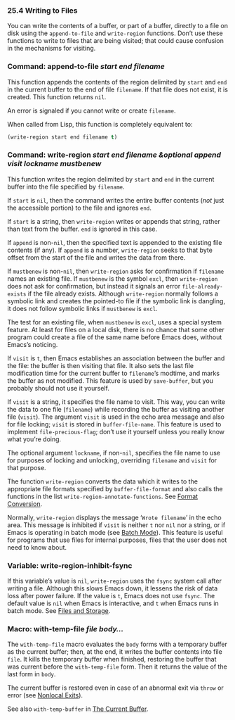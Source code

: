 

### 25.4 Writing to Files

You can write the contents of a buffer, or part of a buffer, directly to a file on disk using the `append-to-file` and `write-region` functions. Don’t use these functions to write to files that are being visited; that could cause confusion in the mechanisms for visiting.

### Command: **append-to-file** *start end filename*

This function appends the contents of the region delimited by `start` and `end` in the current buffer to the end of file `filename`. If that file does not exist, it is created. This function returns `nil`.

An error is signaled if you cannot write or create `filename`.

When called from Lisp, this function is completely equivalent to:

```lisp
(write-region start end filename t)
```

### Command: **write-region** *start end filename \&optional append visit lockname mustbenew*

This function writes the region delimited by `start` and `end` in the current buffer into the file specified by `filename`.

If `start` is `nil`, then the command writes the entire buffer contents (*not* just the accessible portion) to the file and ignores `end`.

If `start` is a string, then `write-region` writes or appends that string, rather than text from the buffer. `end` is ignored in this case.

If `append` is non-`nil`, then the specified text is appended to the existing file contents (if any). If `append` is a number, `write-region` seeks to that byte offset from the start of the file and writes the data from there.

If `mustbenew` is non-`nil`, then `write-region` asks for confirmation if `filename` names an existing file. If `mustbenew` is the symbol `excl`, then `write-region` does not ask for confirmation, but instead it signals an error `file-already-exists` if the file already exists. Although `write-region` normally follows a symbolic link and creates the pointed-to file if the symbolic link is dangling, it does not follow symbolic links if `mustbenew` is `excl`.

The test for an existing file, when `mustbenew` is `excl`, uses a special system feature. At least for files on a local disk, there is no chance that some other program could create a file of the same name before Emacs does, without Emacs’s noticing.

If `visit` is `t`, then Emacs establishes an association between the buffer and the file: the buffer is then visiting that file. It also sets the last file modification time for the current buffer to `filename`’s modtime, and marks the buffer as not modified. This feature is used by `save-buffer`, but you probably should not use it yourself.

If `visit` is a string, it specifies the file name to visit. This way, you can write the data to one file (`filename`) while recording the buffer as visiting another file (`visit`). The argument `visit` is used in the echo area message and also for file locking; `visit` is stored in `buffer-file-name`. This feature is used to implement `file-precious-flag`; don’t use it yourself unless you really know what you’re doing.

The optional argument `lockname`, if non-`nil`, specifies the file name to use for purposes of locking and unlocking, overriding `filename` and `visit` for that purpose.

The function `write-region` converts the data which it writes to the appropriate file formats specified by `buffer-file-format` and also calls the functions in the list `write-region-annotate-functions`. See [Format Conversion](Format-Conversion.html).

Normally, `write-region` displays the message ‘`Wrote filename`’ in the echo area. This message is inhibited if `visit` is neither `t` nor `nil` nor a string, or if Emacs is operating in batch mode (see [Batch Mode](Batch-Mode.html)). This feature is useful for programs that use files for internal purposes, files that the user does not need to know about.

### Variable: **write-region-inhibit-fsync**

If this variable’s value is `nil`, `write-region` uses the `fsync` system call after writing a file. Although this slows Emacs down, it lessens the risk of data loss after power failure. If the value is `t`, Emacs does not use `fsync`. The default value is `nil` when Emacs is interactive, and `t` when Emacs runs in batch mode. See [Files and Storage](Files-and-Storage.html).

### Macro: **with-temp-file** *file body…*

The `with-temp-file` macro evaluates the `body` forms with a temporary buffer as the current buffer; then, at the end, it writes the buffer contents into file `file`. It kills the temporary buffer when finished, restoring the buffer that was current before the `with-temp-file` form. Then it returns the value of the last form in `body`.

The current buffer is restored even in case of an abnormal exit via `throw` or error (see [Nonlocal Exits](Nonlocal-Exits.html)).

See also `with-temp-buffer` in [The Current Buffer](Current-Buffer.html#Definition-of-with_002dtemp_002dbuffer).
